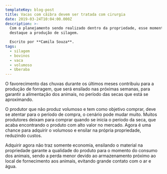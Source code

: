```yaml
---
templateKey: blog-post
title: Vacas com cãibra devem ser tratada com cirurgia
date: 2019-03-24T10:04:00.000Z
description: >-
  Com o planejamento sendo realizado dentro da propriedade, esse momento é
  destaque a produção de silagem. 

  Escrito por **Camila Souza**.
tags:
  - silagem
  - bovinos
  - vaca
  - volumoso
  - Uberaba
---
```

O favorecimento das chuvas durante os últimos meses contribuiu para a produção de forragem, que será ensilado nas próximas semanas, para garantir a alimentação dos animais, no período das secas que está se aproximando.

O produtor que não produz volumoso e tem como objetivo comprar, deve se atentar para o período de compra, o cenário pode mudar muito. Muitos produtores deixam para comprar quando se inicia o período da seca, que acaba encontrando o produto com alto valor no mercado. Agora é uma chance para adquirir o volumoso e ensilar na própria propriedade, reduzindo custos.

Adquirir agora não traz somente economia, ensilando o material na propriedade garante a qualidade do produto para o momento do consumo dos animais, sendo a perda menor devido ao armazenamento próximo ao local de fornecimento aos animais, evitando grande contato com o ar e água.
